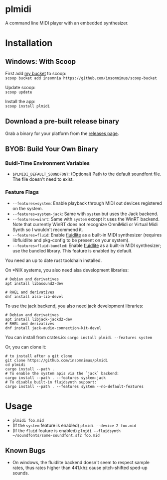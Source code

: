 # plmidi
A command line MIDI player with an embedded synthesizer.

# Installation
## Windows: With Scoop
First add [my bucket](https://github.com/insomnimus/scoop-bucket) to scoop:\
`scoop bucket add insomnia https://github.com/insomnimus/scoop-bucket`

Update scoop:\
`scoop update`

Install the app:\
`scoop install plmidi`

## Download a pre-built release binary
Grab a binary for your platform from the [releases page](https://github.com/insomnimus/plmidi/releases).

## BYOB: Build Your Own Binary
### Buidl-Time Environment Variables
- `$PLMIDI_DEFAULT_SOUNDFONT`: (Optional) Path to the default soundfont file. The file doesn't need to exist.

### Feature Flags
- `--features=system`: Enable playback through MIDI out devices registered on the system.
- `--features=system-jack`: Same with `system` but uses the Jack backend.
- `--features=winrt`: Same with `system` except it uses the WinRT backend. Note that currently WinRT does not recognize OmniMidi or Virtual Midi Synth so I wouldn't recommend it.
- `--features=fluid`: Enable [fluidlite](https://github.com/divideconcept/FluidLite) as a built-in MIDI synthesizer (requires libfluidlite and pkg-config to be present on your system).
- `--features=fluid-bundled`: Enable [fluidlite](https://github.com/divideconcept/FluidLite) as a built-in MIDI synthesizer; use the bundled library. This feature is enabled by default.

You need an up to date rust toolchain installed.

On *NIX systems, you also need alsa development libraries:
```shell
# Debian and derivatives
apt install libasound2-dev

# RHEL and derivatives
dnf install alsa-lib-devel
```

To use the jack backend, you also need jack development libraries:
```shell
# Debian and derivatives
apt install libjack-jackd2-dev
# RHEL and derivatives
dnf install jack-audio-connection-kit-devel
```

You can install from crates.io:
`cargo install plmidi --features system`

Or, you can clone it:
```shell
# to install after a git clone
git clone https://github.com/insomnimus/plmidi
cd plmidi
cargo install --path .
# To enable the system apis via the `jack` backend:
cargo install --path . --features system-jack
# To disable built-in fluidsynth support:
cargo install --path . --features system --no-default-features
```

# Usage
- `plmidi foo.mid`
- (If the `system` feature is enabled) `plmidi --device 2 foo.mid`
- (If the `fluid` feature is enabled) `plmidi --fluidsynth ~/soundfonts/some-soundfont.sf2 foo.mid`

## Known Bugs
- On windows, the fluidlite backend doesn't seem to respect sample rates, thus rates higher than 441.khz cause pitch-shifted sped-up sounds.
